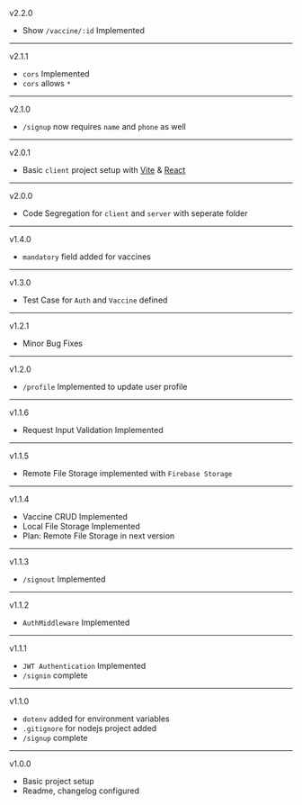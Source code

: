 v2.2.0

- Show `/vaccine/:id` Implemented

---

v2.1.1

- `cors` Implemented
- `cors` allows `*`

---

v2.1.0

- `/signup` now requires `name` and `phone` as well

---

v2.0.1

- Basic `client` project setup with [Vite](https://vitejs.dev/) & [React](https://reactjs.org/)

---

v2.0.0

- Code Segregation for `client` and `server` with seperate folder

---

v1.4.0

- `mandatory` field added for vaccines

---

v1.3.0

- Test Case for `Auth` and `Vaccine` defined

---

v1.2.1

- Minor Bug Fixes

---

v1.2.0

- `/profile` Implemented to update user profile

---

v1.1.6

- Request Input Validation Implemented

---

v1.1.5

- Remote File Storage implemented with `Firebase Storage`

---

v1.1.4

- Vaccine CRUD Implemented
- Local File Storage Implemented
- Plan: Remote File Storage in next version

---

v1.1.3

- `/signout` Implemented

---

v1.1.2

- `AuthMiddleware` Implemented

---

v1.1.1

- `JWT Authentication` Implemented
- `/signin` complete

---

v1.1.0

- `dotenv` added for environment variables
- `.gitignore` for nodejs project added
- `/signup` complete

---

v1.0.0

- Basic project setup
- Readme, changelog configured
